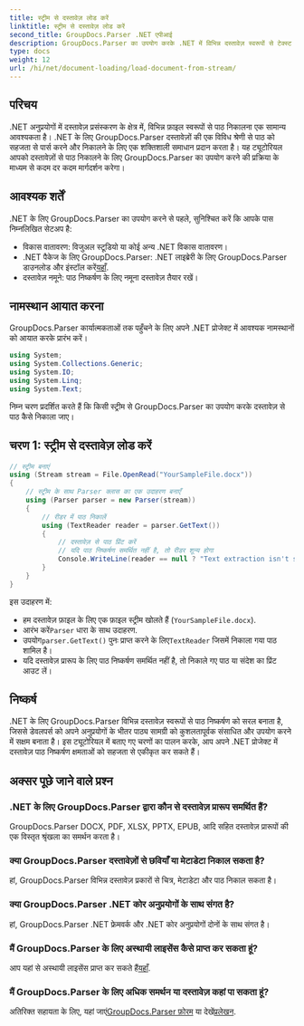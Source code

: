 ```yaml
---
title: स्ट्रीम से दस्तावेज़ लोड करें
linktitle: स्ट्रीम से दस्तावेज़ लोड करें
second_title: GroupDocs.Parser .NET एपीआई
description: GroupDocs.Parser का उपयोग करके .NET में विभिन्न दस्तावेज़ स्वरूपों से टेक्स्ट निकालना सीखें। कोड उदाहरणों के साथ चरण-दर-चरण मार्गदर्शिका।
type: docs
weight: 12
url: /hi/net/document-loading/load-document-from-stream/
---
```

## परिचय
.NET अनुप्रयोगों में दस्तावेज़ प्रसंस्करण के क्षेत्र में, विभिन्न फ़ाइल स्वरूपों से पाठ निकालना एक सामान्य आवश्यकता है। .NET के लिए GroupDocs.Parser दस्तावेज़ों की एक विविध श्रेणी से पाठ को सहजता से पार्स करने और निकालने के लिए एक शक्तिशाली समाधान प्रदान करता है। यह ट्यूटोरियल आपको दस्तावेज़ों से पाठ निकालने के लिए GroupDocs.Parser का उपयोग करने की प्रक्रिया के माध्यम से कदम दर कदम मार्गदर्शन करेगा।
## आवश्यक शर्तें
.NET के लिए GroupDocs.Parser का उपयोग करने से पहले, सुनिश्चित करें कि आपके पास निम्नलिखित सेटअप है:
- विकास वातावरण: विजुअल स्टूडियो या कोई अन्य .NET विकास वातावरण।
-  .NET पैकेज के लिए GroupDocs.Parser: .NET लाइब्रेरी के लिए GroupDocs.Parser डाउनलोड और इंस्टॉल करें[यहाँ](https://releases.groupdocs.com/parser/net/).
- दस्तावेज़ नमूने: पाठ निष्कर्षण के लिए नमूना दस्तावेज़ तैयार रखें।
## नामस्थान आयात करना
GroupDocs.Parser कार्यात्मकताओं तक पहुँचने के लिए अपने .NET प्रोजेक्ट में आवश्यक नामस्थानों को आयात करके प्रारंभ करें।
```csharp
using System;
using System.Collections.Generic;
using System.IO;
using System.Linq;
using System.Text;
```

निम्न चरण प्रदर्शित करते हैं कि किसी स्ट्रीम से GroupDocs.Parser का उपयोग करके दस्तावेज़ से पाठ कैसे निकाला जाए।
## चरण 1: स्ट्रीम से दस्तावेज़ लोड करें
```csharp
// स्ट्रीम बनाएं
using (Stream stream = File.OpenRead("YourSampleFile.docx"))
{
    // स्ट्रीम के साथ Parser क्लास का एक उदाहरण बनाएँ
    using (Parser parser = new Parser(stream))
    {
        // रीडर में पाठ निकालें
        using (TextReader reader = parser.GetText())
        {
            // दस्तावेज़ से पाठ प्रिंट करें
            // यदि पाठ निष्कर्षण समर्थित नहीं है, तो रीडर शून्य होगा
            Console.WriteLine(reader == null ? "Text extraction isn't supported" : reader.ReadToEnd());
        }
    }
}
```
इस उदाहरण में:
- हम दस्तावेज़ फ़ाइल के लिए एक फ़ाइल स्ट्रीम खोलते हैं (`YourSampleFile.docx`).
-  आरंभ करें`Parser` धारा के साथ उदाहरण.
-  उपयोग`parser.GetText()` पुनः प्राप्त करने के लिए`TextReader` जिसमें निकाला गया पाठ शामिल है।
- यदि दस्तावेज़ प्रारूप के लिए पाठ निष्कर्षण समर्थित नहीं है, तो निकाले गए पाठ या संदेश का प्रिंट आउट लें।
## निष्कर्ष
.NET के लिए GroupDocs.Parser विभिन्न दस्तावेज़ स्वरूपों से पाठ निष्कर्षण को सरल बनाता है, जिससे डेवलपर्स को अपने अनुप्रयोगों के भीतर पाठ्य सामग्री को कुशलतापूर्वक संसाधित और उपयोग करने में सक्षम बनाता है। इस ट्यूटोरियल में बताए गए चरणों का पालन करके, आप अपने .NET प्रोजेक्ट में दस्तावेज़ पाठ निष्कर्षण क्षमताओं को सहजता से एकीकृत कर सकते हैं।

## अक्सर पूछे जाने वाले प्रश्न
### .NET के लिए GroupDocs.Parser द्वारा कौन से दस्तावेज़ प्रारूप समर्थित हैं?
GroupDocs.Parser DOCX, PDF, XLSX, PPTX, EPUB, आदि सहित दस्तावेज़ प्रारूपों की एक विस्तृत श्रृंखला का समर्थन करता है।
### क्या GroupDocs.Parser दस्तावेज़ों से छवियाँ या मेटाडेटा निकाल सकता है?
हां, GroupDocs.Parser विभिन्न दस्तावेज़ प्रकारों से चित्र, मेटाडेटा और पाठ निकाल सकता है।
### क्या GroupDocs.Parser .NET कोर अनुप्रयोगों के साथ संगत है?
हां, GroupDocs.Parser .NET फ्रेमवर्क और .NET कोर अनुप्रयोगों दोनों के साथ संगत है।
### मैं GroupDocs.Parser के लिए अस्थायी लाइसेंस कैसे प्राप्त कर सकता हूं?
 आप यहां से अस्थायी लाइसेंस प्राप्त कर सकते हैं[यहाँ](https://purchase.groupdocs.com/temporary-license/).
### मैं GroupDocs.Parser के लिए अधिक समर्थन या दस्तावेज़ कहां पा सकता हूं?
 अतिरिक्त सहायता के लिए, यहां जाएं[GroupDocs.Parser फ़ोरम](https://forum.groupdocs.com/c/parser/17) या देखें[प्रलेखन](https://reference.groupdocs.com/parser/net/).
